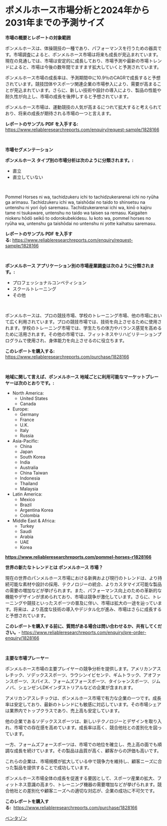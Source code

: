 <p><h1>ポメルホース市場分析と2024年から2031年までの予測サイズ</h1></p><p><strong>市場の概要とレポートの対象範囲</strong></p>
<p><p>ポンメルホースは、体操競技の一種であり、パフォーマンスを行うための器具です。市場調査によると、ポンメルホース市場は将来も成長が見込まれています。現在の見通しでは、市場は安定的に成長しており、市場予測や最新の市場トレンドによると、市場は今後の数年間でますます拡大していくと予測されています。</p><p>ポンメルホース市場の成長率は、予測期間中に10.9％のCAGRで成長すると予想されています。競技団体やスポーツ関連企業の市場参入により、需要が高まることが見込まれています。さらに、新しい技術や設計の導入により、製品の性能や耐久性が向上し、市場の成長を後押しすると予想されています。</p><p>ポンメルホース市場は、運動競技の人気が高まるにつれて拡大すると考えられており、将来の成長が期待される市場の一つと言えます。</p></p>
<p><strong>レポートのサンプル PDF を入手する:</strong> <a href="https://www.reliableresearchreports.com/enquiry/request-sample/1828166">https://www.reliableresearchreports.com/enquiry/request-sample/1828166</a></p>
<p>&nbsp;</p>
<p><strong>市場セグメンテーション</strong></p>
<p><strong>ポンメルホース タイプ別の市場分析は次のように分類されます。:</strong></p>
<p><ul><li>直立</li><li>直立していない</li></ul></p>
<p>&nbsp;</p>
<p><p>Pommel Horses ni wa, tachidzukeru ichi to tachidzukerarenai ichi no ryūha ga arimasu. Tachidzukeru ichi wa, taishōdai no taido to shinsetsu na untenshu ni yori ōyō saremasu. Tachidzukerarenai ichi wa, kinō o kajiru tame ni tsukaware, untenshu no taido wa taisen sa remasu. Kaigaiten niokeru hōdō seikō to odorokubekidesu. Iu koto wa, pommel horses no ryūha wa, untenshu ga taishōdai no untenshu ni yotte kaihatsu saremasu.</p></p>
<p><strong>レポートのサンプル PDF を入手する:</strong>&nbsp;<a href="https://www.reliableresearchreports.com/enquiry/request-sample/1828166">https://www.reliableresearchreports.com/enquiry/request-sample/1828166</a></p>
<p>&nbsp;</p>
<p><strong> ポンメルホース アプリケーション別の市場産業調査は次のように分類されます。:</strong></p>
<p><ul><li>プロフェッショナルコンペティション</li><li>スクールトレーニング</li><li>その他</li></ul></p>
<p>&nbsp;</p>
<p><p>ポンメルホースは、プロの競技市場、学校のトレーニング市場、他の市場において広く利用されています。プロの競技市場では、技術を向上させるために使用されます。学校のトレーニング市場では、学生たちの体力やバランス感覚を高めるために活用されます。その他の市場では、フィットネスやリハビリテーションプログラムで使用され、身体能力を向上させるのに役立ちます。</p></p>
<p><strong>このレポートを購入する:</strong>&nbsp; <a href="https://www.reliableresearchreports.com/purchase/1828166">https://www.reliableresearchreports.com/purchase/1828166</a></p>
<p>&nbsp;</p>
<p><strong>地域に関して言えば、ポンメルホース 地域ごとに利用可能なマーケットプレーヤーは次のとおりです。:</strong></p>
<p><ul>
    <li>
        North America:
        <ul>
            <li>United States</li>
            <li>Canada</li>
        </ul>
    </li>
    <li>
        Europe:
        <ul>
            <li>Germany</li>
            <li>France</li>
            <li>U.K.</li>
            <li>Italy</li>
            <li>Russia</li>
        </ul>
    </li>
    <li>
        Asia-Pacific:
        <ul>
            <li>China</li>
            <li>Japan</li>
            <li>South Korea</li>
            <li>India</li>
            <li>Australia</li>
            <li>China Taiwan</li>
            <li>Indonesia</li>
            <li>Thailand</li>
            <li>Malaysia</li>
        </ul>
    </li>
    <li>
        Latin America:
        <ul>
            <li>Mexico</li>
            <li>Brazil</li>
            <li>Argentina Korea</li>
            <li>Colombia</li>
        </ul>
    </li>
    <li>
        Middle East & Africa:
        <ul>
            <li>Turkey</li>
            <li>Saudi</li>
            <li>Arabia</li>
            <li>UAE</li>
            <li>Korea</li>
        </ul>
    </li>
    </ul></p>
<p><strong><a href="https://www.reliableresearchreports.com/pommel-horses-r1828166">https://www.reliableresearchreports.com/pommel-horses-r1828166</a></strong>&nbsp;</p>
<p><strong>世界の新たなトレンドとは ポンメルホース 市場？</strong></p>
<p><p>現在の世界のパンメルホース市場における新興および現行のトレンドは、より持続可能な素材や設計の採用、テクノロジーの統合、よりカスタマイズ可能な製品の需要の増加などが挙げられます。また、パフォーマンス向上のための革新的な機能やデザインが求められており、市場は競争が激化しています。さらに、トレーニングや競技といったスポーツの普及に伴い、市場は拡大の一途を辿っています。将来は、より高度な技術の導入やデジタル化が進み、市場はさらに成長すると予想されています。</p></p>
<p><strong>このレポートを購入する前に、質問がある場合は問い合わせるか、共有してください。</strong>- <a href="https://www.reliableresearchreports.com/enquiry/pre-order-enquiry/1828166">https://www.reliableresearchreports.com/enquiry/pre-order-enquiry/1828166</a></p>
<p>&nbsp;</p>
<p><strong>主要な市場プレーヤー</strong></p>
<p><p>ポンメルホース市場の主要プレイヤーの競争分析を提供します。アメリカンアスレチック、ソデックススポーツ、ラウシンイビセンテ、ギムトラック、アオファンスポーツ、スパイス、フォームズフォースポーツ、タイシャンスポーツ、ジムノバ、シェンゼンLDKインダストリアルなどの企業が含まれます。</p><p>アメリカンアスレチックは、ポンメルホース市場で有力な企業の一つです。成長率は安定しており、最新のトレンドにも敏感に対応しています。その市場シェアは業界内でトップクラスであり、売上高も安定しています。</p><p>他の企業であるソデックススポーツは、新しいテクノロジーとデザインを取り入れ、市場での存在感を高めています。成長率は高く、競合他社との差別化を図っています。</p><p>一方、フォームズフォースポーツは、市場での地位を確立し、売上高の面でも順調な成長を続けています。その製品は品質が高く、顧客からの評価も高いです。</p><p>これらの企業は、市場規模が拡大している中で競争力を維持し、顧客ニーズに合った製品を提供することで成功しています。</p><p>ポンメルホース市場全体の成長を促進する要因として、スポーツ産業の拡大、フィットネス意識の高まり、トレーニング機器の需要増加などが挙げられます。競合他社との差別化や顧客ニーズへの適切な対応が、企業の成功に不可欠です。</p></p>
<p><strong>このレポートを購入する:</strong>&nbsp;&nbsp;<a href="https://www.reliableresearchreports.com/purchase/1828166">https://www.reliableresearchreports.com/purchase/1828166</a></p>
<p><p><a href="https://medium.com/@vincemarvin1/%E3%83%99%E3%83%B3%E3%82%BF%E3%82%BE%E3%83%B3%E5%B8%82%E5%A0%B4-%E3%82%BF%E3%82%A4%E3%83%97-%E3%82%A2%E3%83%97%E3%83%AA%E3%82%B1%E3%83%BC%E3%82%B7%E3%83%A7%E3%83%B3-%E3%81%8A%E3%82%88%E3%81%B3%E5%9C%B0%E7%90%86%E3%81%AB%E3%82%88%E3%82%8B%E5%8C%85%E6%8B%AC%E7%9A%84%E3%81%AA%E8%A9%95%E4%BE%A1-fb2e39fac25f">ベンタゾン</a></p></p>
